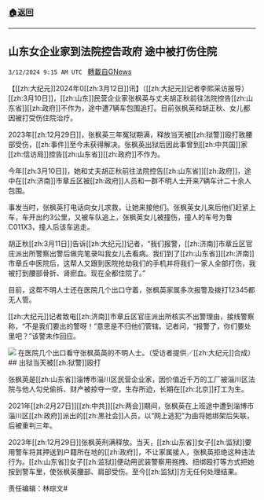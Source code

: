 ###  [:house:返回](README.md)
---


## 山东女企业家到法院控告政府 途中被打伤住院
`3/12/2024 9:15 AM UTC ` [轉載自GNews](https://gnews.org/articles/2387080)

【[[zh:大纪元]]2024年0[[zh:3月12日]]讯】（[[zh:大纪元]]记者李熙采访报导）[[zh:3月10日]]，[[zh:山东]]民营企业家张枫英与丈夫胡正秋前往法院控告[[zh:山东省]][[zh:政府]]不作为，途中遭7辆车包围追打。目前张枫英和胡正秋、女儿都因被打受伤住院治疗。

2023年[[zh:12月29日]]，张枫英三年冤狱期满，释放当天被[[zh:狱警]]殴打致腰部受伤，[[zh:事件]]至今未获得解决。张枫英出狱后因此事曾到[[zh:中共国]]家[[zh:信访局]]控告[[zh:山东省]][[zh:政府]]不作为。

今年[[zh:3月10日]]，她和丈夫胡正秋前往法院控告[[zh:山东省]][[zh:政府]]，途中在[[zh:济南]]市章丘区被[[zh:政府]]人员和一群不明人士开来7辆车计二十余人包围。

事发当时，张枫英打电话向女儿求救，让她来接他们。张枫英女儿来后他们赶紧上车，车开出约3公里，又被车队追上，张枫英女儿被撞伤，撞人的车号为鲁C011X3，撞人后该车逃走。

胡正秋[[zh:3月11日]]告诉[[zh:大纪元]]记者，“我们报警，[[zh:济南]]市章丘区官庄派出所警察出警后做完笔录叫我女儿去看病。我们到了[[zh:山东省]][[zh:济南]]市章丘中医院后，这帮人又跟到医院抢劫我们的手机并将我们一家人全部打伤，我被打到腰部骨折、肾瘀血。现在全都住院了。”

目前，这帮不明人士还在医院几个出口守着，张枫英家属多次报警及拨打12345都无人管。

[[zh:大纪元]]记者致电[[zh:济南]]市章丘区官庄派出所核实不出警理由，接线警察称，“不是我们要出的警呀！”意思是不归他们管辖。记者问，“报警了，你们要处里吧？”该警未作回应。

![](https://i.epochtimes.com/assets/uploads/2024/03/id14200552-Unknown1-450x300.jpeg "") 在医院几个出口看守张枫英英的不明人士。（受访者提供／[[zh:大纪元]]合成）  ## 出狱当天被[[zh:狱警]]殴打

张枫英是[[zh:山东省]]淄博市淄川区民营企业家，因价值近千万的工厂被淄川区法院与他人勾兑偷拆、财产被掠夺一空，生存所迫，长期在[[zh:北京]]打工为生。

2021年[[zh:2月27日]][[zh:中共]][[zh:两会]]期间，张枫英在上班途中遭到淄博市淄川区[[zh:政府]]派出的[[zh:黑社会]]人员，以“网上逃犯”为由将她绑架后失联，后被重判三年。

2023年[[zh:12月29日]]张枫英刑满释放。当天，[[zh:山东省]]女子[[zh:监狱]]要用警车将其押送到户籍所在地的[[zh:政府]]，不让家属接人，张枫英拒绝这种违法行为。[[zh:山东省]]女子[[zh:监狱]]便动用武装警察用拖拽、扭绑殴打等方式把她按到警车里，使张枫英腰部、肩部受伤。至今[[zh:监狱]]方无任何处理结果。

责任编辑：林琮文#
